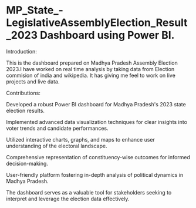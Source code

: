# MP_State_-LegislativeAssemblyElection_Result_2023 Dashboard using Power BI.

Introduction:

This is the dashboard prepared on Madhya Pradesh Assembly Election 2023.I have worked on real time analysis by taking data from
Election commision of india and wikipedia. It has giving me feel to work on live projects and live data.

Contributions:

Developed a robust Power BI dashboard for Madhya Pradesh's 2023 state election results.

Implemented advanced data visualization techniques for clear insights into voter trends and candidate performances.

Utilized interactive charts, graphs, and maps to enhance user understanding of the electoral landscape.

Comprehensive representation of constituency-wise outcomes for informed decision-making.

User-friendly platform fostering in-depth analysis of political dynamics in Madhya Pradesh.

The dashboard serves as a valuable tool for stakeholders seeking to interpret and leverage the election data effectively.
